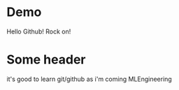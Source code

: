 # Demo

Hello Github!
Rock on!

# Some header

it's good to learn git/github as i'm coming MLEngineering